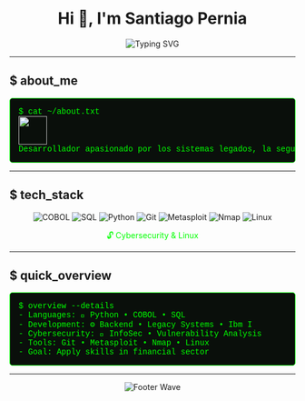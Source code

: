 <h1 align="center">Hi 👾, I'm Santiago Pernia</h1>
<p align="center">
  <img src="https://readme-typing-svg.herokuapp.com/?lines=Software+Developer+%7C+COBOL,+Python,+SQL+%7C+Cybersecurity+Enthusiast&font=Fira+Code&pause=1000&color=00FF00" alt="Typing SVG" />
</p>

---

## $ about_me
<pre style="color: #00FF00; background-color: #0A0F0B; padding: 15px; font-family: 'Courier New', monospace; border: 1px solid #00FF00; border-radius: 5px;">
$ cat ~/about.txt
<picture><img src="https://github.com/7oSkaaa/7oSkaaa/blob/main/Images/about_me.gif?raw=true" width="50px" style="vertical-align: middle;"></picture>
Desarrollador apasionado por los sistemas legados, la seguridad informática y el backend moderno. Mi objetivo es aplicar mis conocimientos en el sector financiero.
</pre>

---

## $ tech_stack
<p align="center">
  <img src="https://img.shields.io/badge/COBOL-00599C?logo=cobol&style=plastic&color=00FF00" alt="COBOL" />
  <img src="https://img.shields.io/badge/SQL-005C84?logo=postgresql&style=plastic&color=00FF00" alt="SQL" />
  <img src="https://img.shields.io/badge/Python-3776AB?logo=python&style=plastic&color=00FF00" alt="Python" />
  <img src="https://img.shields.io/badge/Git-F05032?logo=git&style=plastic&color=00FF00" alt="Git" />
  <img src="https://img.shields.io/badge/Metasploit-FF5722?logo=metasploit&style=plastic&color=00FF00" alt="Metasploit" />
  <img src="https://img.shields.io/badge/Nmap-FF9800?logo=nmap&style=plastic&color=00FF00" alt="Nmap" />
  <img src="https://img.shields.io/badge/Linux-FCC624?logo=linux&style=plastic&color=00FF00" alt="Linux" />
</p>
<p align="center" style="color: #00FF00;">🔓 Cybersecurity & Linux </p>

---

## $ quick_overview
<pre style="color: #00FF00; background-color: #0A0F0B; padding: 15px; font-family: 'Courier New', monospace; border: 1px solid #00FF00; border-radius: 5px;">
$ overview --details
- Languages: 🐍 Python • COBOL • SQL
- Development: ⚙ Backend • Legacy Systems • Ibm I
- Cybersecurity: 🔐 InfoSec • Vulnerability Analysis
- Tools: Git • Metasploit • Nmap • Linux
- Goal: Apply skills in financial sector
</pre>


---


<p align="center">
  <img src="https://capsule-render.vercel.app/api?type=wave&color=0A0F0B,00FF00&height=100&section=footer" alt="Footer Wave" />
</p>









